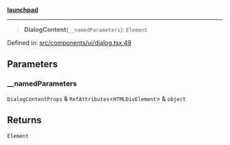 [**launchpad**](index.md)

***

> **DialogContent**(`__namedParameters`): `Element`

Defined in: [src/components/ui/dialog.tsx:49](https://github.com/victorbratov/launchpad/blob/76a3946e066bd4867b4d8959b0de6dc2965f2137/src/components/ui/dialog.tsx#L49)

## Parameters

### \_\_namedParameters

`DialogContentProps` & `RefAttributes`\<`HTMLDivElement`\> & `object`

## Returns

`Element`
